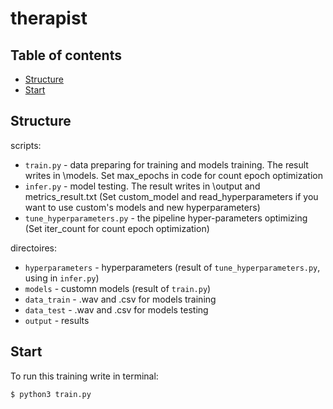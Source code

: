 # therapist


## Table of contents
* [Structure](#Structure)
* [Start](#Start)

## Structure

scripts:
* `train.py` -  data preparing for training and models training. The result writes in \models.
Set max_epochs in code for count epoch optimization
* `infer.py` - model testing. The result writes in \output and metrics_result.txt
(Set custom_model and read_hyperparameters if you want to use custom's models and new hyperparameters)
* `tune_hyperparameters.py` - the pipeline hyper-parameters optimizing
(Set iter_count for count epoch optimization)


directoires:
* `hyperparameters` - hyperparameters (result of `tune_hyperparameters.py`, using in `infer.py`)
* `models` -  customn models (result of `train.py`)
* `data_train` - .wav and .csv for models training
* `data_test` - .wav and .csv for models testing
* `output` - results

	
## Start
To run this training write in terminal:

```
$ python3 train.py
```


